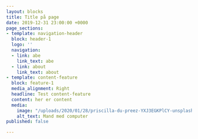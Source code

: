 ```yaml
---
layout: blocks
title: Title på page
date: 2019-12-31 23:00:00 +0000
page_sections:
- template: navigation-header
  block: header-1
  logo: ''
  navigation:
  - link: abe
    link_text: abe
  - link: about
    link_text: about
- template: content-feature
  block: feature-1
  media_alignment: Right
  headline: Test content-feature
  content: her er content
  media:
    image: "/uploads/2020/01/28/priscilla-du-preez-YXJ3EGKPlCY-unsplash-2.jpg"
    alt_text: Mand med computer
published: false

---
```

